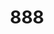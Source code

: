 ---
layout: place
title: '888'
permalink: /tennessee/nashville/888.html
stateAbbr: TN
stateName: Tennessee
cityName: Nashville
seo:
  type: restaurant
  links: https://www.888nashville.com/
place_id: ChIJLza7xQxnZIgREuqfmswhlFI
photos:
  - name: >-
      places/ChIJLza7xQxnZIgREuqfmswhlFI/photos/AeeoHcJzGW4TRiC97mLakohNKPFZG81sZ6T4YzYZWrllkGnFuhdcZ_5sS7CwBL6shR5eMheO7mE_DfYN8MEFFbmeGLC8NxhUNQQcORulFl-q0-Bc3DlQvqGCX2Zd7NHa9NYWUIeD_vNDZCY6YgQbOCgdfYRzSpNaPDVB3FC4JUlXSA9e5vD1A_801794Nax7s7H1NNsgf57IV2YHWGCqLb6k6SYhP2MpXPde01zgEdh82QhxfN9TbBcIC0_WL5FE81PeUYuIK4MCThKWMI82TcuZqoObZk8eiCV2wRPgVxT1UBoaRw
    widthPx: 4800
    heightPx: 3200
    authorAttributions:
      - displayName: '888'
        uri: https://maps.google.com/maps/contrib/113467178605313045699
        photoUri: >-
          https://lh3.googleusercontent.com/a-/ALV-UjXKVpOTY1qbaHzBLoEEMjqH416bC1h83wg5j2pZUO1fpOg4BWg=s100-p-k-no-mo
    flagContentUri: >-
      https://www.google.com/local/imagery/report/?cb_client=maps_api_places.places_api&image_key=!1e10!2sAF1QipPsVWK-rUmeDYn3duUlNYbIiqcRDLZqW3ACs9HW&hl=en-US
    googleMapsUri: >-
      https://www.google.com/maps/place//data=!3m4!1e2!3m2!1sAF1QipPsVWK-rUmeDYn3duUlNYbIiqcRDLZqW3ACs9HW!2e10!4m2!3m1!1s0x8864670cc5bb362f:0x529421cc9a9fea12
  - name: >-
      places/ChIJLza7xQxnZIgREuqfmswhlFI/photos/AeeoHcIl79XPm4veSWCBtHyebvRKIZDtmjKhKw0slXQIFzz2FCVTaVo-52KTS8J6JjBoYih8GLEkIU6-Jc9Dy6efKLt8gRxfrF-SmiNYMMpD0UV7NpTY7odmnQJwdKJTkwF5g-F9vsnOjZpkPHjTOMEUrP3MQJvFWJ3vKBBo4g8MY6iuA2GmNTQpvkpXFK0Z1uYqRzMPYD6rIX79lOTVnx80xZLWyDB9IxULCS4_yV1Pxzk6pOtJd2P7ZTgLhzqKv8s0NNttICT-CubvUpn4862k3c3YYaRhjuEvsa9XSHMqXS0Xiw
    widthPx: 1024
    heightPx: 683
    authorAttributions:
      - displayName: '888'
        uri: https://maps.google.com/maps/contrib/113467178605313045699
        photoUri: >-
          https://lh3.googleusercontent.com/a-/ALV-UjXKVpOTY1qbaHzBLoEEMjqH416bC1h83wg5j2pZUO1fpOg4BWg=s100-p-k-no-mo
    flagContentUri: >-
      https://www.google.com/local/imagery/report/?cb_client=maps_api_places.places_api&image_key=!1e10!2sAF1QipOTMtCfTT6J1g3tp4OW1bxD5GRInE0LRSMa_mfb&hl=en-US
    googleMapsUri: >-
      https://www.google.com/maps/place//data=!3m4!1e2!3m2!1sAF1QipOTMtCfTT6J1g3tp4OW1bxD5GRInE0LRSMa_mfb!2e10!4m2!3m1!1s0x8864670cc5bb362f:0x529421cc9a9fea12
  - name: >-
      places/ChIJLza7xQxnZIgREuqfmswhlFI/photos/AeeoHcJsZbEljajM7bMEtQk42YWQ9-5zd_Prj3G7jkfF-nVXPg0OOZQ4-gv566DXjW9hN1U2nri-RHHrtIgSIeupg1DRMLEBzXZHphQiaGO2P2zvHlc5Hgo9XahRSczNYKx5PJG3TrInOA1SFW2KcbURJzIetVFU4waeQM6TuX39x_waCpok66VCN2aFHTnKJ11utJ3dfgj8rOxRA-_13voYFcyw31SYcG7QhWfTVG2UEaE848iSZaGC4fjaIcmSrXX12ui7HqzaG87y_PWIoytdPd93L1LbKJN5JekxzN9W_5vZxJflogO_50ol1SLi34kvlINysWwFy7g-eiYbMIb1JXTOeLKqYAcXI2T8rxJPMSPIPkPphWMlFT4UY4hG9dZsl_TkadRWuf82J5IchOGc7PpbbmPqe8McoBe2SzNcXBY
    widthPx: 2361
    heightPx: 3133
    authorAttributions:
      - displayName: Kay M
        uri: https://maps.google.com/maps/contrib/103885700821280303620
        photoUri: >-
          https://lh3.googleusercontent.com/a-/ALV-UjVjfTf0zha5UJI8wjwxfeF_hIpXpLpMDr6slqJcvpkEzy1svP5Z=s100-p-k-no-mo
    flagContentUri: >-
      https://www.google.com/local/imagery/report/?cb_client=maps_api_places.places_api&image_key=!1e10!2sCIHM0ogKEICAgMDwlLbgeQ&hl=en-US
    googleMapsUri: >-
      https://www.google.com/maps/place//data=!3m4!1e2!3m2!1sCIHM0ogKEICAgMDwlLbgeQ!2e10!4m2!3m1!1s0x8864670cc5bb362f:0x529421cc9a9fea12
  - name: >-
      places/ChIJLza7xQxnZIgREuqfmswhlFI/photos/AeeoHcJXU7K63VrfL5wDGGtrJgT9Q3dMwS3qiMYqUaYYwq9EojggfYZYdAI0Xi9cKIbvLGluJs8xNzwwHT8AhgJdMAHjQmoiEq4_bt6wWAX_d1YzGJmDi88Y8-aoZX8C6Jx77kVS9xZp0Vq7hpO19yW8ubX_JSu305MI6QwYZ_0dTbdbWRR4RWy50PnuqyYF7K_wgBrwAMjaT27Ube7Q7Kq_gA1_dhP8uuCzP4PyS02-Lul_E1sIpeCwtrP2NUTTl-OQcVxFJfRgV7EKDx3Ddg5ojwHqD7ZDGrBuFK2ayuvzgrezoMMdUHTdSVWkq8mS5CM7G-YzZdcIyV3xZd8bP7pRHeD9rChwJNKVLGuJHHiB4bUi2PE87Q-ifsnFLjTCtIxnkGHNyaR-E2_bwpVHKvB2QQ1ROSPFXRN-fwRsP3DBbVdBQQ
    widthPx: 2048
    heightPx: 1536
    authorAttributions:
      - displayName: Sarah Sleeper
        uri: https://maps.google.com/maps/contrib/109429536891192121621
        photoUri: >-
          https://lh3.googleusercontent.com/a-/ALV-UjXYQBRPA78EvYMxbkrcOtRpcnyABxmNw7LDiD5bvq5IUzq69nM=s100-p-k-no-mo
    flagContentUri: >-
      https://www.google.com/local/imagery/report/?cb_client=maps_api_places.places_api&image_key=!1e10!2sCIHM0ogKEICAgMCIu9PuZA&hl=en-US
    googleMapsUri: >-
      https://www.google.com/maps/place//data=!3m4!1e2!3m2!1sCIHM0ogKEICAgMCIu9PuZA!2e10!4m2!3m1!1s0x8864670cc5bb362f:0x529421cc9a9fea12
  - name: >-
      places/ChIJLza7xQxnZIgREuqfmswhlFI/photos/AeeoHcJ7WoY0QDrkGwR8mTZ7j_TBin0cDZ8pT6X5kqcLpK9J38ijERKFZRIQWGVSzKSY6ZvIREh1xjTL82pHgTMJoGK0-6uSsI3fUPDbX6Aa5FpXJ2WCwaRV8_Xc_OMiN1Ko05FMdFbHEvRvwboJkHRLBRbx-IaxHiuA6p_k4IiEwQCzyqPH0Afc5b9t9BLHuHfSyCAhA0Wa6JtmuwMzykg2ReqLoP2G-cCuBRQPH1P1XRbdQs2qRqOZqwI4ncb-GRvfPAlModjNAoA17SLG2skHBNgdacT-dk6izACLjITm_KM01w
    widthPx: 1024
    heightPx: 1536
    authorAttributions:
      - displayName: '888'
        uri: https://maps.google.com/maps/contrib/113467178605313045699
        photoUri: >-
          https://lh3.googleusercontent.com/a-/ALV-UjXKVpOTY1qbaHzBLoEEMjqH416bC1h83wg5j2pZUO1fpOg4BWg=s100-p-k-no-mo
    flagContentUri: >-
      https://www.google.com/local/imagery/report/?cb_client=maps_api_places.places_api&image_key=!1e10!2sAF1QipPfazvzTUEsS8r4PZ_LzlGNe2ykV08nmqJl4utX&hl=en-US
    googleMapsUri: >-
      https://www.google.com/maps/place//data=!3m4!1e2!3m2!1sAF1QipPfazvzTUEsS8r4PZ_LzlGNe2ykV08nmqJl4utX!2e10!4m2!3m1!1s0x8864670cc5bb362f:0x529421cc9a9fea12
  - name: >-
      places/ChIJLza7xQxnZIgREuqfmswhlFI/photos/AeeoHcKhxWgBe3N0sISHhK8ul6gYpeIN4dKvV-ujJ4kr70jNlIXP0YAV5v9NSZ6wep0u5-aaK9ph2f0z-lPlwZQlut3VmVq4gmjFQNc427V9YAPJPJOLcVD9BtJTQ95thPaxfvXAg_4h66-SnTWNxFfEDR8EZLwV3ZuIojQby3HKa4q6dPinWfyWwAezLiCGh4iLLsfBQwSJUvV1xuVA_Sfj2xsdvsXsMtsqqfKGX1ZWWj9RKpPEenYp-lctSrz4hjCSng4sNnvLLGPjrBpJ6iEks0DMVFLiSknlvW0_9l-zm0-slA
    widthPx: 1858
    heightPx: 2520
    authorAttributions:
      - displayName: '888'
        uri: https://maps.google.com/maps/contrib/113467178605313045699
        photoUri: >-
          https://lh3.googleusercontent.com/a-/ALV-UjXKVpOTY1qbaHzBLoEEMjqH416bC1h83wg5j2pZUO1fpOg4BWg=s100-p-k-no-mo
    flagContentUri: >-
      https://www.google.com/local/imagery/report/?cb_client=maps_api_places.places_api&image_key=!1e10!2sAF1QipPTXHjARW4EMB0WOLg4UlFf6JN7gfVUd9MaCWNQ&hl=en-US
    googleMapsUri: >-
      https://www.google.com/maps/place//data=!3m4!1e2!3m2!1sAF1QipPTXHjARW4EMB0WOLg4UlFf6JN7gfVUd9MaCWNQ!2e10!4m2!3m1!1s0x8864670cc5bb362f:0x529421cc9a9fea12
  - name: >-
      places/ChIJLza7xQxnZIgREuqfmswhlFI/photos/AeeoHcJd1TMqgizwEzDR9FBLVC_yyU3OVjYynJPMFXKLA9MNf_eLLLVsEBhSYB2xur1uHGbNlgDkbNIzawq5wONSYF_vCRwhD1PrYBGepZnCDR2w7kIdINUQOeuIFgv9tVBeS5uU4TWsSnThW55AHKqAI7QIy6eiXij3YVjx3zZWBm7msDah2TblgXGdpXMNjhqshDslebO9SIbKAuneWELJS7jRuPGlohyp8op0e-oNz5BD7KpVvauDpiktyFO6Uxz1Ds0qXsD-Qd8M1Wp5Dm4SrpgQwxwVTBASf1rTsMQIFO5_WA
    widthPx: 1024
    heightPx: 683
    authorAttributions:
      - displayName: '888'
        uri: https://maps.google.com/maps/contrib/113467178605313045699
        photoUri: >-
          https://lh3.googleusercontent.com/a-/ALV-UjXKVpOTY1qbaHzBLoEEMjqH416bC1h83wg5j2pZUO1fpOg4BWg=s100-p-k-no-mo
    flagContentUri: >-
      https://www.google.com/local/imagery/report/?cb_client=maps_api_places.places_api&image_key=!1e10!2sAF1QipO3xS6cjBqm1h7eqc91Tj6Agq7wdG4_EhTs1KRx&hl=en-US
    googleMapsUri: >-
      https://www.google.com/maps/place//data=!3m4!1e2!3m2!1sAF1QipO3xS6cjBqm1h7eqc91Tj6Agq7wdG4_EhTs1KRx!2e10!4m2!3m1!1s0x8864670cc5bb362f:0x529421cc9a9fea12
  - name: >-
      places/ChIJLza7xQxnZIgREuqfmswhlFI/photos/AeeoHcL4nQX2PgJC4ybfIGCiA4zR2V1avZMKoMYqSGiqyoCcRsdvvGrCyvYE36QpY_wwCYmIY6II2UpXhA1HKVNlS2ttTKwnzc0t1vletKgwzWvTMKNuxyl7GLWhlhcqOSJFXYbj9mOOov7uSILVe9VQio9-5_RU-SpBFzm8hJokouWsIZjfDa1gxV5PU_mRvUQjDK8P5MxYNNkVYd7EqDgwZNFpFsxapD69zsSCGjs1TlqfHrQmD5NdeWndgIcDtGTV7KWL-eiK5N5aUr4IbbGpSqAl9d8zfn7cXOufSyW8n5S-TVQUWvwj6YCDR72PHJoWWW0JXbbnnXBXjw3_jG1jAs17f2ZFGBudTEnrcrrmJtXFPQhR9NKU-qP7OaccaXNZCkESxeZS3sflEd9miJnyLUmmZ48ByfFDWIHcqsIpqfjyZg
    widthPx: 4032
    heightPx: 3024
    authorAttributions:
      - displayName: Jonathan Espiritu
        uri: https://maps.google.com/maps/contrib/109350828135522180965
        photoUri: >-
          https://lh3.googleusercontent.com/a-/ALV-UjXsDAC0qzIfv2IF5RNCwYBvRkr81nUBcTyXb8srHEYWI6c00_zJSA=s100-p-k-no-mo
    flagContentUri: >-
      https://www.google.com/local/imagery/report/?cb_client=maps_api_places.places_api&image_key=!1e10!2sCIHM0ogKEICAgMCgme-KWw&hl=en-US
    googleMapsUri: >-
      https://www.google.com/maps/place//data=!3m4!1e2!3m2!1sCIHM0ogKEICAgMCgme-KWw!2e10!4m2!3m1!1s0x8864670cc5bb362f:0x529421cc9a9fea12
  - name: >-
      places/ChIJLza7xQxnZIgREuqfmswhlFI/photos/AeeoHcLYtnUzNVA5KAYxpa1IYGTGWcCQfVVRfGT6OM62rJ-27d3WFT0JFLLGp61NGZPk36ZaUot5GiLt0wjIDCG_P1M4OhOyJBgnutokdwTKzfdF_BDx6aDwkSC69WzBnslKKDIgumkWhNSOWoMwxbl0wj2DyQQVrqtvy88F3Vu4gjmjNHKZ7Tb4H5ES9KC6ZPXOUt5uqzpD7Kak_PPALM3Cq3Tx2oU6rVEGGpdoHqQYP_8_1kNrr8IRSTB46xlY2S3uJKPk7V8dz_HHuimz-MOMDj177zMC9R4rid5fmCxU4_llO_sWeQpYkkX_atpmaQKMx7i-ZVc3qyMjxp4Smcx8aAcRAyNZ4ca5ydZo56j4_L8plIllpR8PZ99pP0itZfsm2gg22oK8s9xA74ROP8Agio_2WrsMZHHz_pg58qm1nyfOOLA
    widthPx: 3024
    heightPx: 4032
    authorAttributions:
      - displayName: Danielle Long
        uri: https://maps.google.com/maps/contrib/118397673277226210911
        photoUri: >-
          https://lh3.googleusercontent.com/a-/ALV-UjWjBXixM5jkmla25t3OFjWZRv0Bo6L8sG5kdvB-lfsHu-fjkjZqyQ=s100-p-k-no-mo
    flagContentUri: >-
      https://www.google.com/local/imagery/report/?cb_client=maps_api_places.places_api&image_key=!1e10!2sCIHM0ogKEICAgMDAtYim9wE&hl=en-US
    googleMapsUri: >-
      https://www.google.com/maps/place//data=!3m4!1e2!3m2!1sCIHM0ogKEICAgMDAtYim9wE!2e10!4m2!3m1!1s0x8864670cc5bb362f:0x529421cc9a9fea12
  - name: >-
      places/ChIJLza7xQxnZIgREuqfmswhlFI/photos/AeeoHcIgIPb6sK1qeh5JQXi85gNANJEaS5zj8RPt2gFCTtmua3zLI5kIgBrjVtEEeincafQKM6jwR2WbrjFk1JbLnJ68rWrJVUpCV3xr7P-tBpirQO9vgKtUpu6TvL9m2ou8uxALZUY-9ENfL-8NXGWi1v0ycQNTZ0UonU8NvmHW-kX8a7mNKWJqsGqWZIFagHEMhp_7F2-_l5-CeYndEtF5nB8pm36M5FWOmDWr3UsLrG25lgbAEUNUllOnmmKUNY8Jl7gMk4d47eqRSH7j_v4zjA7KMFIB2OHY4nEAcXaaoadGAw
    widthPx: 1024
    heightPx: 1536
    authorAttributions:
      - displayName: '888'
        uri: https://maps.google.com/maps/contrib/113467178605313045699
        photoUri: >-
          https://lh3.googleusercontent.com/a-/ALV-UjXKVpOTY1qbaHzBLoEEMjqH416bC1h83wg5j2pZUO1fpOg4BWg=s100-p-k-no-mo
    flagContentUri: >-
      https://www.google.com/local/imagery/report/?cb_client=maps_api_places.places_api&image_key=!1e10!2sAF1QipO6g5K_2LgjMB56ZEEN5rnVF7cyUn-ZnY_hnXHC&hl=en-US
    googleMapsUri: >-
      https://www.google.com/maps/place//data=!3m4!1e2!3m2!1sAF1QipO6g5K_2LgjMB56ZEEN5rnVF7cyUn-ZnY_hnXHC!2e10!4m2!3m1!1s0x8864670cc5bb362f:0x529421cc9a9fea12
address: 800 Clark Pl, Nashville, TN 37203, USA
street: 800 Clark Pl
city: Nashville
state: TN
zip: '37203'
country: USA
neighborhood: Downtown
latitude: '36.155808'
longitude: '-86.780532'
accessibility_options:
  wheelchairAccessibleParking: true
  wheelchairAccessibleEntrance: true
  wheelchairAccessibleRestroom: true
  wheelchairAccessibleSeating: true
business_status: OPERATIONAL
name: '888'
google_maps_links:
  directionsUri: >-
    https://www.google.com/maps/dir//''/data=!4m7!4m6!1m1!4e2!1m2!1m1!1s0x8864670cc5bb362f:0x529421cc9a9fea12!3e0
  placeUri: https://maps.google.com/?cid=5950418170314484242
  writeAReviewUri: >-
    https://www.google.com/maps/place//data=!4m3!3m2!1s0x8864670cc5bb362f:0x529421cc9a9fea12!12e1
  reviewsUri: >-
    https://www.google.com/maps/place//data=!4m4!3m3!1s0x8864670cc5bb362f:0x529421cc9a9fea12!9m1!1b1
  photosUri: >-
    https://www.google.com/maps/place//data=!4m3!3m2!1s0x8864670cc5bb362f:0x529421cc9a9fea12!10e5
primary_type: Japanese Restaurant
opening_hours:
  regular: null
  current: null
secondary_opening_hours:
  regular:
    weekdayDescriptions: null
    type: null
  current:
    weekdayDescriptions: null
    type: null
phone: (888) 383-8610
price_level: null
price_range: $100 &ndash; & up
rating: '4.5'
rating_count: 0
website: https://www.888nashville.com/
description: >-
  Explore 888 in Nashville, TN$$$Nestled in the heart of Nashville, TN, 888
  stands out as a premier Japanese restaurant that blends exquisite flavors with
  a vibrant atmosphere. This spot offers an array of fresh sushi and Japanese
  dishes, highlighted by creative presentations and a lively setting complete
  with live music and a curated soundtrack that elevates the dining experience.
  Accessibility features like wheelchair-friendly entrances and seating make it
  welcoming for all guests, while the menu showcases high-quality ingredients in
  specialties that cater to sushi enthusiasts. Whether you're seeking a romantic
  evening or a fun night out, 888 delivers on ambiance and culinary excellence,
  making it a go-to choice for top-rated Japanese places in the area.
generative_summary: >-
  Explore 888 in Nashville, TN$$$Nestled in the heart of Nashville, TN, 888
  stands out as a premier Japanese restaurant that blends exquisite flavors with
  a vibrant atmosphere. This spot offers an array of fresh sushi and Japanese
  dishes, highlighted by creative presentations and a lively setting complete
  with live music and a curated soundtrack that elevates the dining experience.
  Accessibility features like wheelchair-friendly entrances and seating make it
  welcoming for all guests, while the menu showcases high-quality ingredients in
  specialties that cater to sushi enthusiasts. Whether you're seeking a romantic
  evening or a fun night out, 888 delivers on ambiance and culinary excellence,
  making it a go-to choice for top-rated Japanese places in the area.
generative_disclosure: Summarized by AI using the Grok-3-Mini model.
reviews:
  - name: >-
      places/ChIJLza7xQxnZIgREuqfmswhlFI/reviews/ChdDSUhNMG9nS0VJQ0FnTUNJdTlQdWhBRRAB
    relativePublishTimeDescription: a week ago
    rating: 5
    text:
      text: >-
        My husband and my best friend surprised me with a birthday dinner here.
        I was so delighted. From finding the non descript entrance to the
        coolest music scene in a restaurant. We sat right in front of the DJ and
        the ambience was so fun! I added at last 10 songs to my favorites
        list.... Great music!  Our wait staff was so lovely and every food item
        we had was delicious. Those fries....so good. We couldn't make a
        decision on dessert, so we ended up with three. Definitely recommend for
        a fun night out. Would love to come back on our next trip to Nashville!
      languageCode: en
    originalText:
      text: >-
        My husband and my best friend surprised me with a birthday dinner here.
        I was so delighted. From finding the non descript entrance to the
        coolest music scene in a restaurant. We sat right in front of the DJ and
        the ambience was so fun! I added at last 10 songs to my favorites
        list.... Great music!  Our wait staff was so lovely and every food item
        we had was delicious. Those fries....so good. We couldn't make a
        decision on dessert, so we ended up with three. Definitely recommend for
        a fun night out. Would love to come back on our next trip to Nashville!
      languageCode: en
    authorAttribution:
      displayName: Sarah Sleeper
      uri: https://www.google.com/maps/contrib/109429536891192121621/reviews
      photoUri: >-
        https://lh3.googleusercontent.com/a-/ALV-UjXYQBRPA78EvYMxbkrcOtRpcnyABxmNw7LDiD5bvq5IUzq69nM=s128-c0x00000000-cc-rp-mo-ba4
    publishTime: '2025-04-05T00:14:23.496667Z'
    flagContentUri: >-
      https://www.google.com/local/review/rap/report?postId=ChdDSUhNMG9nS0VJQ0FnTUNJdTlQdWhBRRAB&d=17924085&t=1
    googleMapsUri: >-
      https://www.google.com/maps/reviews/data=!4m6!14m5!1m4!2m3!1sChdDSUhNMG9nS0VJQ0FnTUNJdTlQdWhBRRAB!2m1!1s0x8864670cc5bb362f:0x529421cc9a9fea12
  - name: >-
      places/ChIJLza7xQxnZIgREuqfmswhlFI/reviews/ChZDSUhNMG9nS0VJQ0FnTUR3bExiZ1dREAE
    relativePublishTimeDescription: 3 weeks ago
    rating: 5
    text:
      text: >-
        Every single dish we had and every single drink was delicious and top
        quality.  The presentation of each was lovely.  Our server Nikki, was
        outstanding, as she was able to describe each drink and dish to our
        taste preferences. The ambiance  was relaxed and classy with the
        selection of songs from good vinyls, emanating from a quality sound
        system.  The birthday acknowledgment was classy, yummy and just enough.
        This will continue to be one of our number 1 choices for top quality
        Japanese food and special occasions.  Triple applause for "888"!
      languageCode: en
    originalText:
      text: >-
        Every single dish we had and every single drink was delicious and top
        quality.  The presentation of each was lovely.  Our server Nikki, was
        outstanding, as she was able to describe each drink and dish to our
        taste preferences. The ambiance  was relaxed and classy with the
        selection of songs from good vinyls, emanating from a quality sound
        system.  The birthday acknowledgment was classy, yummy and just enough.
        This will continue to be one of our number 1 choices for top quality
        Japanese food and special occasions.  Triple applause for "888"!
      languageCode: en
    authorAttribution:
      displayName: Kay M
      uri: https://www.google.com/maps/contrib/103885700821280303620/reviews
      photoUri: >-
        https://lh3.googleusercontent.com/a-/ALV-UjVjfTf0zha5UJI8wjwxfeF_hIpXpLpMDr6slqJcvpkEzy1svP5Z=s128-c0x00000000-cc-rp-mo
    publishTime: '2025-03-23T19:37:31.361718Z'
    flagContentUri: >-
      https://www.google.com/local/review/rap/report?postId=ChZDSUhNMG9nS0VJQ0FnTUR3bExiZ1dREAE&d=17924085&t=1
    googleMapsUri: >-
      https://www.google.com/maps/reviews/data=!4m6!14m5!1m4!2m3!1sChZDSUhNMG9nS0VJQ0FnTUR3bExiZ1dREAE!2m1!1s0x8864670cc5bb362f:0x529421cc9a9fea12
  - name: >-
      places/ChIJLza7xQxnZIgREuqfmswhlFI/reviews/ChZDSUhNMG9nS0VJQ0FnTURBdFlpbURREAE
    relativePublishTimeDescription: 2 months ago
    rating: 5
    text:
      text: >-
        We had dinner at the sushi bar and were so impressed with the food and
        space. Highly recommend the fresh sushi but also loved the steak meal
        with carrots. The records wall is fantastic. Great whiskey and sake
        selection, as well as a couple good mocktails.
      languageCode: en
    originalText:
      text: >-
        We had dinner at the sushi bar and were so impressed with the food and
        space. Highly recommend the fresh sushi but also loved the steak meal
        with carrots. The records wall is fantastic. Great whiskey and sake
        selection, as well as a couple good mocktails.
      languageCode: en
    authorAttribution:
      displayName: Danielle Long
      uri: https://www.google.com/maps/contrib/118397673277226210911/reviews
      photoUri: >-
        https://lh3.googleusercontent.com/a-/ALV-UjWjBXixM5jkmla25t3OFjWZRv0Bo6L8sG5kdvB-lfsHu-fjkjZqyQ=s128-c0x00000000-cc-rp-mo-ba4
    publishTime: '2025-02-10T20:23:51.675912Z'
    flagContentUri: >-
      https://www.google.com/local/review/rap/report?postId=ChZDSUhNMG9nS0VJQ0FnTURBdFlpbURREAE&d=17924085&t=1
    googleMapsUri: >-
      https://www.google.com/maps/reviews/data=!4m6!14m5!1m4!2m3!1sChZDSUhNMG9nS0VJQ0FnTURBdFlpbURREAE!2m1!1s0x8864670cc5bb362f:0x529421cc9a9fea12
  - name: >-
      places/ChIJLza7xQxnZIgREuqfmswhlFI/reviews/ChdDSUhNMG9nS0VJQ0FnTUNnbWUtS2l3RRAB
    relativePublishTimeDescription: a month ago
    rating: 4
    text:
      text: >-
        Very cool space where there’s a DJ that plays vinyl albums.  Good food.
        Service is a little slow.  Made a reservation for a seat at the sushi
        bar which had wide availability (every 15 minutes) but still had to wait
        30 minutes past my reservation to get seated.  Would have appreciated an
        apology or something.
      languageCode: en
    originalText:
      text: >-
        Very cool space where there’s a DJ that plays vinyl albums.  Good food.
        Service is a little slow.  Made a reservation for a seat at the sushi
        bar which had wide availability (every 15 minutes) but still had to wait
        30 minutes past my reservation to get seated.  Would have appreciated an
        apology or something.
      languageCode: en
    authorAttribution:
      displayName: Jonathan Espiritu
      uri: https://www.google.com/maps/contrib/109350828135522180965/reviews
      photoUri: >-
        https://lh3.googleusercontent.com/a-/ALV-UjXsDAC0qzIfv2IF5RNCwYBvRkr81nUBcTyXb8srHEYWI6c00_zJSA=s128-c0x00000000-cc-rp-mo-ba6
    publishTime: '2025-02-18T22:06:34.218345Z'
    flagContentUri: >-
      https://www.google.com/local/review/rap/report?postId=ChdDSUhNMG9nS0VJQ0FnTUNnbWUtS2l3RRAB&d=17924085&t=1
    googleMapsUri: >-
      https://www.google.com/maps/reviews/data=!4m6!14m5!1m4!2m3!1sChdDSUhNMG9nS0VJQ0FnTUNnbWUtS2l3RRAB!2m1!1s0x8864670cc5bb362f:0x529421cc9a9fea12
  - name: >-
      places/ChIJLza7xQxnZIgREuqfmswhlFI/reviews/ChdDSUhNMG9nS0VJQ0FnTUNJMGVyRTVnRRAB
    relativePublishTimeDescription: a week ago
    rating: 5
    text:
      text: >-
        Our experience at 888 absolutely blew me away! My partner and I are huge
        foodies and we know how rare it is to find a place that has an amazing
        atmosphere and incredible food; 888 managed to knock both of them out of
        the park. Our server Allie was so kind and helpful, and had the best
        suggestions for what to order. The asparagus tempura, "Not So Midori
        Sour" and table side wasabi were absolutely outstanding, and the chef
        special sushi roll that night was phenomenal. The DJ was also fantastic
        and had vibe down perfectly, it was exactly the listening bar experience
        I was hoping to have. We walked out saying it was a meal we'd still be
        talking about for a very long time. Couldn't recommend this spot enough!
      languageCode: en
    originalText:
      text: >-
        Our experience at 888 absolutely blew me away! My partner and I are huge
        foodies and we know how rare it is to find a place that has an amazing
        atmosphere and incredible food; 888 managed to knock both of them out of
        the park. Our server Allie was so kind and helpful, and had the best
        suggestions for what to order. The asparagus tempura, "Not So Midori
        Sour" and table side wasabi were absolutely outstanding, and the chef
        special sushi roll that night was phenomenal. The DJ was also fantastic
        and had vibe down perfectly, it was exactly the listening bar experience
        I was hoping to have. We walked out saying it was a meal we'd still be
        talking about for a very long time. Couldn't recommend this spot enough!
      languageCode: en
    authorAttribution:
      displayName: Sara Murcko
      uri: https://www.google.com/maps/contrib/112903214283426888092/reviews
      photoUri: >-
        https://lh3.googleusercontent.com/a/ACg8ocICx0wfwY7YzkeiyePRvVUryHtFMItkjTkvAsQ_IXvbK58v4NE=s128-c0x00000000-cc-rp-mo
    publishTime: '2025-04-02T20:03:07.960073Z'
    flagContentUri: >-
      https://www.google.com/local/review/rap/report?postId=ChdDSUhNMG9nS0VJQ0FnTUNJMGVyRTVnRRAB&d=17924085&t=1
    googleMapsUri: >-
      https://www.google.com/maps/reviews/data=!4m6!14m5!1m4!2m3!1sChdDSUhNMG9nS0VJQ0FnTUNJMGVyRTVnRRAB!2m1!1s0x8864670cc5bb362f:0x529421cc9a9fea12
review_summary: >-
  Buzz Around 888's Reviews$$$Folks rave about the tasty sushi and Japanese
  favorites at this Nashville spot, with many highlighting the fresh rolls and
  flavorful sides that keep diners coming back for more. The energetic vibe,
  including a DJ spinning tunes, adds a fun twist that makes meals feel like a
  memorable event, though some note that service can occasionally run a bit slow
  during busy times. Overall, the friendly staff and creative drink options
  contribute to a relaxed yet exciting atmosphere that's perfect for groups or
  date nights. Reviewers appreciate the high-quality experience that balances
  great food with entertainment, making it a solid pick for anyone searching for
  the best sushi restaurants nearby. If you're in the mood for something
  special, this place delivers a consistently enjoyable vibe with just a few
  minor hiccups here and there.
review_disclosure: Summarized by AI using the Grok-3-Mini model.
parking_options:
  valetParking: true
payment_options:
  acceptsCreditCards: true
  acceptsDebitCards: true
  acceptsCashOnly: false
allow_dogs: null
curbside_pickup: false
delivery: false
dine_in: true
good_for_children: false
good_for_groups: true
good_for_sports: false
live_music: true
menu_for_children: null
outdoor_seating: false
reservable: true
restroom: true
serves_beer: true
serves_breakfast: null
serves_brunch: null
serves_cocktails: true
serves_coffee: false
serves_dinner: true
serves_dessert: true
serves_lunch: null
serves_vegetarian_food: null
serves_wine: true
takeout: null
update_category: pro
places_description: null

---